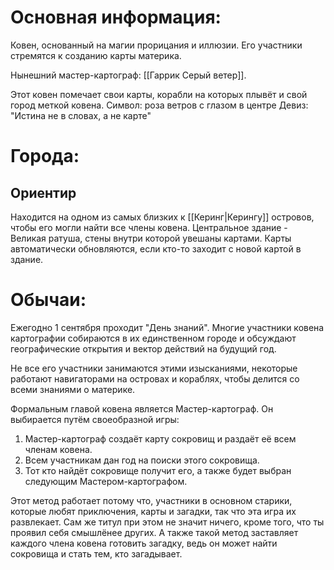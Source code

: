 # Основная информация:
Ковен, основанный на магии прорицания и иллюзии. Его участники стремятся к созданию карты материка. 

Нынешний мастер-картограф:  [[Гаррик Серый ветер]].

Этот ковен помечает свои карты, корабли на которых плывёт и свой город меткой ковена.
Символ: роза ветров с глазом в центре
Девиз: "Истина не в словах, а не карте"
# Города:
## Ориентир 
Находится на одном из самых близких к [[Керинг|Керингу]] островов, чтобы его могли найти все члены ковена.
Центральное здание - Великая ратуша, стены внутри которой увешаны картами. Карты автоматически обновляются, если кто-то заходит с новой картой в здание.

# Обычаи:
Ежегодно 1 сентября проходит "День знаний". Многие участники ковена картографии собираются в их единственном городе и обсуждают географические открытия и вектор действий на будущий год. 

Не все его участники занимаются этими изысканиями, некоторые работают навигаторами на островах и кораблях, чтобы делится со всеми знаниями о материке.

Формальным главой ковена является Мастер-картограф. Он выбирается путём своеобразной игры:
1. Мастер-картограф создаёт карту сокровищ и раздаёт её всем членам ковена.
2. Всем участникам дан год на поиски этого сокровища.
3. Тот кто найдёт сокровище получит его, а также будет выбран следующим Мастером-картографом.

Этот метод работает потому что, участники в основном старики, которые любят приключения, карты и загадки, так что эта игра их развлекает. Сам же титул при этом не значит ничего, кроме того, что ты проявил себя смышлёнее других. А также такой метод заставляет каждого члена ковена готовить загадку, ведь он может найти сокровища и стать тем, кто загадывает. 
